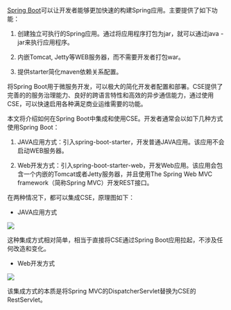[Spring Boot](https://projects.spring.io/spring-boot/)可以让开发者能够更加快速的构建Spring应用。主要提供了如下功能：

1. 创建独立可执行的Spring应用。通过将应用程序打包为jar，就可以通过java -jar来执行应用程序。

2. 内嵌Tomcat, Jetty等WEB服务器，而不需要开发者打包war。

3. 提供starter简化maven依赖关系配置。

将Spring Boot用于微服务开发，可以极大的简化开发者配置和部署。CSE提供了完善的的服务治理能力、良好的跨语言特性和高效的异步通信能力，通过使用CSE，可以快速启用各种满足商业运维需要的功能。

本文将介绍如何在Spring Boot中集成和使用CSE。开发者通常会以如下几种方式使用Spring Boot：

1. JAVA应用方式：引入spring-boot-starter，开发普通JAVA应用。该应用不会启动WEB服务器。

2. Web开发方式：引入spring-boot-starter-web，开发Web应用。该应用会包含一个内嵌的Tomcat或者Jetty服务器，并且使用The Spring Web MVC framework（简称Spring MVC）开发REST接口。

在两种情况下，都可以集成CSE，原理图如下：

* JAVA应用方式

![](/assets/using-cse-in-spring-boot-002.png)

这种集成方式相对简单，相当于直接将CSE通过Spring Boot应用拉起，不涉及任何改造和变化。

* Web开发方式

![](/assets/using-cse-in-spring-boot-001.png)

该集成方式的本质是将Spring MVC的DispatcherServlet替换为CSE的RestServlet。

